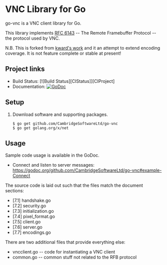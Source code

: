 # VNC Library for Go
go-vnc is a VNC client library for Go.

This library implements [RFC 6143][RFC6143] -- The Remote Framebuffer Protocol
-- the protocol used by VNC.

N.B. This is forked from [kward's work](https://github.com/kward/go-vnc) and it an attempt to extend encoding coverage. It is not feature complete or stable at present!

## Project links
* Build Status:  [![Build Status][CIStatus]][CIProject]
* Documentation: [![GoDoc][GoDocStatus]][GoDoc]

## Setup
1. Download software and supporting packages.

    ```
    $ go get github.com/CambridgeSoftwareLtd/go-vnc
    $ go get golang.org/x/net
    ```

## Usage
Sample code usage is available in the GoDoc.

- Connect and listen to server messages: <https://godoc.org/github.com/CambridgeSoftwareLtd/go-vnc#example-Connect>

The source code is laid out such that the files match the document sections:

- [7.1] handshake.go
- [7.2] security.go
- [7.3] initialization.go
- [7.4] pixel_format.go
- [7.5] client.go
- [7.6] server.go
- [7.7] encodings.go

There are two additional files that provide everything else:

- vncclient.go -- code for instantiating a VNC client
- common.go -- common stuff not related to the RFB protocol


<!--- Links -->
[RFC6143]: http://tools.ietf.org/html/rfc6143

[GoDoc]: https://godoc.org/github.com/CambridgeSoftwareLtd/go-vnc
[GoDocStatus]: https://godoc.org/github.com/CambridgeSoftwareLtd/go-vnc?status.svg
